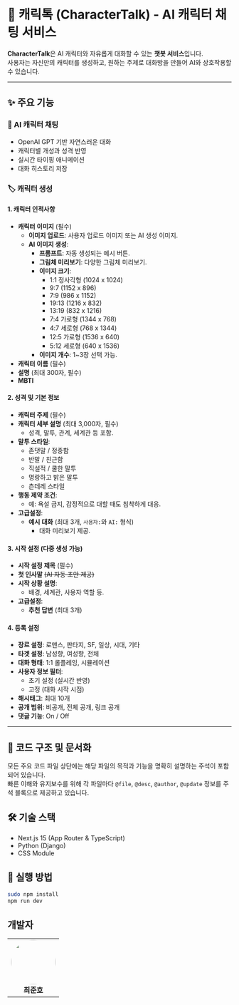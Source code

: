 # 💬 캐릭톡 (CharacterTalk) - AI 캐릭터 채팅 서비스

**CharacterTalk**은 AI 캐릭터와 자유롭게 대화할 수 있는 **챗봇 서비스**입니다.  
사용자는 자신만의 캐릭터를 생성하고, 원하는 주제로 대화방을 만들어 AI와 상호작용할 수 있습니다.

***

## ✨ 주요 기능

### 🤖 AI 캐릭터 채팅
- OpenAI GPT 기반 자연스러운 대화
- 캐릭터별 개성과 성격 반영
- 실시간 타이핑 애니메이션
- 대화 히스토리 저장

### 🏷 캐릭터 생성

#### 1. 캐릭터 인적사항

- **캐릭터 이미지** (필수)
    - **이미지 업로드**: 사용자 업로드 이미지 또는 AI 생성 이미지.
    - **AI 이미지 생성**:
        - **프롬프트**: 자동 생성되는 예시 버튼.
        - **그림체 미리보기**: 다양한 그림체 미리보기.
        - **이미지 크기**:
            - 1:1 정사각형 (1024 x 1024)
            - 9:7 (1152 x 896)
            - 7:9 (986 x 1152)
            - 19:13 (1216 x 832)
            - 13:19 (832 x 1216)
            - 7:4 가로형 (1344 x 768)
            - 4:7 세로형 (768 x 1344)
            - 12:5 가로형 (1536 x 640)
            - 5:12 세로형 (640 x 1536)
        - **이미지 개수**: 1~3장 선택 가능.
- **캐릭터 이름** (필수)
- **설명** (최대 300자, 필수)
- **MBTI**

#### 2. 성격 및 기본 정보

- **캐릭터 주제** (필수)
- **캐릭터 세부 설명** (최대 3,000자, 필수)
    - 성격, 말투, 관계, 세계관 등 포함.
- **말투 스타일**:
    - 존댓말 / 정중함
    - 반말 / 친근함
    - 직설적 / 쿨한 말투
    - 명랑하고 밝은 말투
    - 츤데레 스타일
- **행동 제약 조건**:
    - 예: 욕설 금지, 감정적으로 대할 때도 침착하게 대응.
- **고급설정**:
    - **예시 대화** (최대 3개, `사용자:`와 `AI:` 형식)
        - 대화 미리보기 제공.

#### 3. 시작 설정 (다중 생성 가능)

- **시작 설정 제목** (필수)
- **첫 인사말** ~~(AI 자동 초안 제공)~~
- **시작 상황 설명**:
    - 배경, 세계관, 사용자 역할 등.
- **고급설정**:
    - **추천 답변** (최대 3개)

#### 4. **등록 설정**

- **장르 설정**: 로맨스, 판타지, SF, 일상, 시대, 기타
- **타겟 설정**: 남성향, 여성향, 전체
- **대화 형태**: 1:1 롤플레잉, 시뮬레이션
- **사용자 정보 필터**:
    - 초기 설정 (실시간 반영)
    - 고정 (대화 시작 시점)
- **해시태그**: 최대 10개
- **공개 범위**: 비공개, 전체 공개, 링크 공개
- **댓글 기능**: On / Off

***

## 📄 코드 구조 및 문서화

모든 주요 코드 파일 상단에는 해당 파일의 목적과 기능을 명확히 설명하는 주석이 포함되어 있습니다.  
빠른 이해와 유지보수를 위해 각 파일마다 `@file`, `@desc`, `@author`,
`@update` 정보를 주석 블록으로 제공하고 있습니다.

## 🛠️ 기술 스택

- Next.js 15 (App Router & TypeScript)
- Python (Django)
- CSS Module

## 🚀 실행 방법

```bash
sudo npm install
npm run dev
```

## 개발자
<table>
  <tr>
    <td align="center">
      <a href="https://github.com/dijeungi">
        <img src="https://github.com/dijeungi.png" width="100px" style="border-radius: 50%;" />
      </a>
      <br />
      <b>최준호</b>
    </td>
  </tr>
</table>

